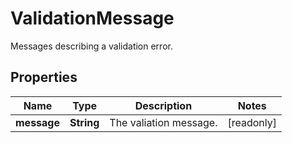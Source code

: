 

# ValidationMessage

Messages describing a validation error.

## Properties

| Name | Type | Description | Notes |
|------------ | ------------- | ------------- | -------------|
|**message** | **String** | The valiation message. |  [readonly] |



